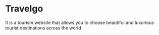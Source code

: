 # Travelgo
It is a tourism website that allows you to choose beautiful and luxurious tourist destinations across the world
